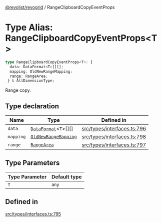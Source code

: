 [@revolist/revogrid](README.md) / RangeClipboardCopyEventProps

# Type Alias: RangeClipboardCopyEventProps\<T\>

```ts
type RangeClipboardCopyEventProps<T>: {
  data: DataFormat<T>[][];
  mapping: OldNewRangeMapping;
  range: RangeArea;
 } & AllDimensionType;
```

Range copy.

## Type declaration

| Name | Type | Defined in |
| ------ | ------ | ------ |
| `data` | [`DataFormat`](TypeAlias.DataFormat.md)\<`T`\>[][] | [src/types/interfaces.ts:796](https://github.com/revolist/revogrid/blob/7c04a51ec5214ac7292502c14a49e3fb70d452cb/src/types/interfaces.ts#L796) |
| `mapping` | [`OldNewRangeMapping`](TypeAlias.OldNewRangeMapping.md) | [src/types/interfaces.ts:798](https://github.com/revolist/revogrid/blob/7c04a51ec5214ac7292502c14a49e3fb70d452cb/src/types/interfaces.ts#L798) |
| `range` | [`RangeArea`](TypeAlias.RangeArea.md) | [src/types/interfaces.ts:797](https://github.com/revolist/revogrid/blob/7c04a51ec5214ac7292502c14a49e3fb70d452cb/src/types/interfaces.ts#L797) |

## Type Parameters

| Type Parameter | Default type |
| ------ | ------ |
| `T` | `any` |

## Defined in

[src/types/interfaces.ts:795](https://github.com/revolist/revogrid/blob/7c04a51ec5214ac7292502c14a49e3fb70d452cb/src/types/interfaces.ts#L795)
